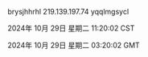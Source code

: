 brysjhhrhl 219.139.197.74 yqqlmgsycl

2024年 10月 29日 星期二 11:20:02 CST

2024年 10月 29日 星期二 03:20:02 GMT
